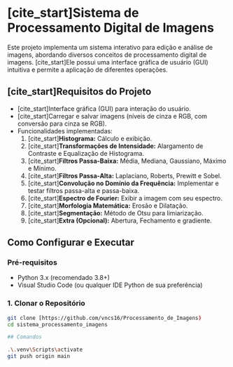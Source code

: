 # [cite_start]Sistema de Processamento Digital de Imagens 

Este projeto implementa um sistema interativo para edição e análise de imagens, abordando diversos conceitos de processamento digital de imagens. [cite_start]Ele possui uma interface gráfica de usuário (GUI) intuitiva e permite a aplicação de diferentes operações. 

## [cite_start]Requisitos do Projeto 

* [cite_start]Interface gráfica (GUI) para interação do usuário. 
* [cite_start]Carregar e salvar imagens (níveis de cinza e RGB, com conversão para cinza se RGB). 
* Funcionalidades implementadas:
    1.  [cite_start]**Histograma:** Cálculo e exibição. 
    2.  [cite_start]**Transformações de Intensidade:** Alargamento de Contraste e Equalização de Histograma. 
    3.  [cite_start]**Filtros Passa-Baixa:** Média, Mediana, Gaussiano, Máximo e Mínimo. 
    4.  [cite_start]**Filtros Passa-Alta:** Laplaciano, Roberts, Prewitt e Sobel. 
    5.  [cite_start]**Convolução no Domínio da Frequência:** Implementar e testar filtros passa-alta e passa-baixa. 
    6.  [cite_start]**Espectro de Fourier:** Exibir a imagem com seu espectro. 
    7.  [cite_start]**Morfologia Matemática:** Erosão e Dilatação. 
    8.  [cite_start]**Segmentação:** Método de Otsu para limiarização. 
    9.  [cite_start]**Extra (Opcional):** Abertura, Fechamento e gradiente.

## Como Configurar e Executar

### Pré-requisitos

* Python 3.x (recomendado 3.8+)
* Visual Studio Code (ou qualquer IDE Python de sua preferência)

### 1. Clonar o Repositório

```bash
git clone [https://github.com/vncs16/Processamento_de_Imagens)
cd sistema_processamento_imagens

## Comandos

.\.venv\Scripts\activate
git push origin main